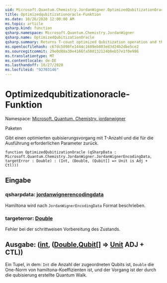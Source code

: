 ```yaml
---
uid: Microsoft.Quantum.Chemistry.JordanWigner.OptimizedQubitizationOracle
title: Optimizedqubitizationoracle-Funktion
ms.date: 10/26/2020 12:00:00 AM
ms.topic: article
qsharp.kind: function
qsharp.namespace: Microsoft.Quantum.Chemistry.JordanWigner
qsharp.name: OptimizedQubitizationOracle
qsharp.summary: Returns T-count optimized Qubitization operation and the parameters necessary to run it.
ms.openlocfilehash: c67dc5890fe1444c1689eb803ed3d24b2dbe5ce2
ms.sourcegitcommit: 29e0d88a30e4166fa580132124b0eb57e1f0e986
ms.translationtype: MT
ms.contentlocale: de-DE
ms.lasthandoff: 10/27/2020
ms.locfileid: "92703146"
---
```

# <a name="optimizedqubitizationoracle-function"></a>Optimizedqubitizationoracle-Funktion

Namespace: [Microsoft. Quantum. Chemistry. jordanwigner](xref:Microsoft.Quantum.Chemistry.JordanWigner)

Paketen [](https://nuget.org/packages/)


Gibt einen optimierten qubisierungsvorgang mit T-Anzahl und die für die Ausführung erforderlichen Parameter zurück.

```qsharp
function OptimizedQubitizationOracle (qSharpData : Microsoft.Quantum.Chemistry.JordanWigner.JordanWignerEncodingData, targetError : Double) : (Int, (Double, (Qubit[] => Unit is Adj + Ctl)))
```


## <a name="input"></a>Eingabe

### <a name="qsharpdata--jordanwignerencodingdata"></a>qsharpdata: [jordanwignerencodingdata](xref:Microsoft.Quantum.Chemistry.JordanWigner.JordanWignerEncodingData)

Hamiltona wird nach `JordanWignerEncodingData` Format beschrieben.


### <a name="targeterror--double"></a>targeterror: [Double](xref:microsoft.quantum.lang-ref.double)

Fehler bei der schrittweisen Vorbereitung des Zustands.



## <a name="output--intdoublequbit--unit-adj--ctl"></a>Ausgabe: ([int](xref:microsoft.quantum.lang-ref.int), ([Double](xref:microsoft.quantum.lang-ref.double),[Qubit](xref:microsoft.quantum.lang-ref.qubit)[] => [Unit](xref:microsoft.quantum.lang-ref.unit) ADJ + CTL))

Ein Tupel, in dem: `Int` die Anzahl der zugeordneten Qubits ist, `Double` die One-Norm von hamiltona-Koeffizienten ist, und der Vorgang ist der durch die qubisierung erstellte Quantum Walk.